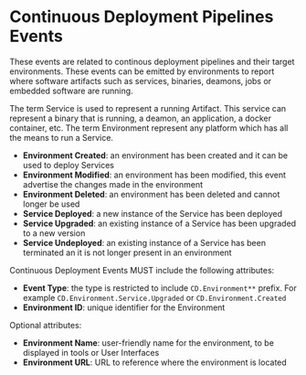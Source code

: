 # Continuous Deployment Pipelines Events 

These events are related to continous deployment pipelines and their target environments. 
These events can be emitted by environments to report where software artifacts such as services, binaries, deamons, jobs or embedded software are running. 

The term Service is used to represent a running Artifact. This service can represent a binary that is running, a deamon, an application, a docker container, etc.
The term Environment represent any platform which has all the means to run a Service. 

- **Environment Created**: an environment has been created and it can be used to deploy Services
- **Environment Modified**: an environment has been modified, this event advertise the changes made in the environment
- **Environment Deleted**: an environment has been deleted and cannot longer be used
- **Service Deployed**: a new instance of the Service has been deployed
- **Service Upgraded**: an existing instance of a Service has been upgraded to a new version
- **Service Undeployed**: an existing instance of a Service has been terminated an it is not longer present in an environment

Continuous Deployment Events MUST include the following attributes:
- **Event Type**: the type is restricted to include `CD.Environment**` prefix. For example `CD.Environment.Service.Upgraded` or `CD.Environment.Created`
- **Environment ID**: unique identifier for the Environment


Optional attributes: 

- **Environment Name**: user-friendly name for the environment, to be displayed in tools or User Interfaces
- **Environment URL**: URL to reference where the environment is located
